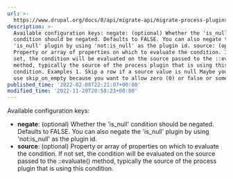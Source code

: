 ```yaml
---
url: >-
  https://www.drupal.org/docs/8/api/migrate-api/migrate-process-plugins/process-plugins-from-contrib-modules/migrate-conditions/migrate-conditions-condition-plugins/is-null
description: >-
  Available configuration keys: negate: (optional) Whether the 'is_null'
  condition should be negated. Defaults to FALSE. You can also negate the
  'is_null' plugin by using 'not:is_null' as the plugin id. source: (optional)
  Property or array of properties on which to evaluate the condition. If not
  set, the condition will be evaluated on the source passed to the ::evaluate()
  method, typically the source of the process plugin that is using this
  condition. Examples 1. Skip a row if a source value is null Maybe you can't
  use skip_on_empty because you want to allow zero (0) or false or something.
published_time: '2022-02-08T22:21:07+00:00'
modified_time: '2022-11-20T20:58:23+00:00'
---
```

Available configuration keys: 

* **negate**: (optional) Whether the 'is\_null' condition should be negated. Defaults to FALSE. You can also negate the 'is\_null' plugin by using 'not:is\_null' as the plugin id.
* **source**: (optional) Property or array of properties on which to evaluate the condition. If not set, the condition will be evaluated on the source passed to the ::evaluate() method, typically the source of the process plugin that is using this condition.